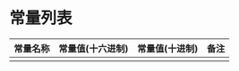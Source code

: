 # 常量列表
| 常量名称 | 常量值(十六进制) | 常量值(十进制) | 备注 |
| -------- | ---------------- | -------------- | ---- |
|          |                  |                |      |

